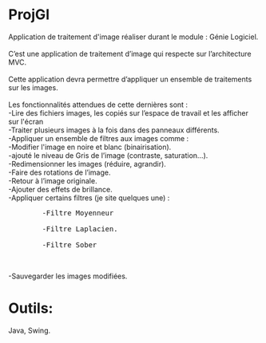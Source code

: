 # ProjGl
Application de traitement d'image réaliser durant le module : Génie Logiciel.<br/> 
<br/>
C’est une application de traitement d’image qui respecte sur l’architecture MVC.<br/>
<br/>
Cette application devra permettre d’appliquer un ensemble de traitements sur les images.<br/>
<br/>
Les fonctionnalités attendues de cette dernières sont :<br/>
 -Lire des fichiers images, les copiés sur l’espace de travail et les afficher sur l'écran<br/>
 -Traiter plusieurs images à la fois dans des panneaux différents. <br/>
 -Appliquer un ensemble de filtres aux images comme : <br/>
 -Modifier l'image en noire et blanc (binairisation).<br/>
 -ajouté le niveau de Gris de l’image (contraste, saturation…).<br/>
 -Redimensionner les images (réduire, agrandir).<br/>
 -Faire des rotations de l’image. <br/>
 -Retour à l’image originale.<br/>
 -Ajouter des effets de brillance.<br/>
 -Appliquer certains filtres (je site quelques une) :<br/>
 <pre>
        -Filtre Moyenneur<br/>
        -Filtre Laplacien. <br/>
        -Filtre Sober<br/>
  </pre>
-Sauvegarder les images modifiées. <br/>

Outils:
==============
Java, Swing.
